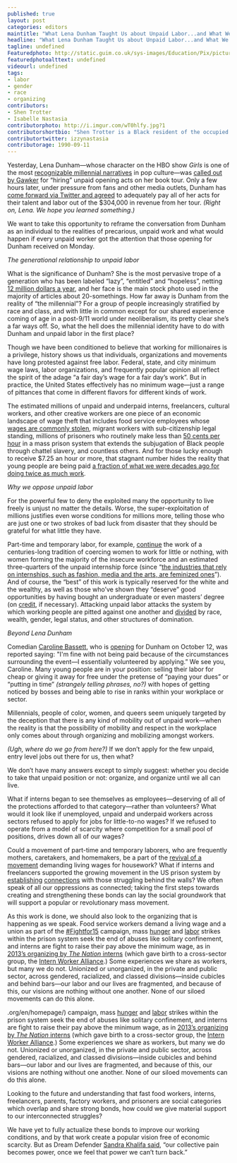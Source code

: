 ```yaml
---
published: true
layout: post
categories: editors
maintitle: "What Lena Dunham Taught Us about Unpaid Labor...and What We Taught Ourselves - {Young}ist"
headline: "What Lena Dunham Taught Us about Unpaid Labor...and What We Taught Ourselves"
tagline: undefined
Featuredphoto: http://static.guim.co.uk/sys-images/Education/Pix/pictures/2014/2/14/1392379075718/pay-intercropns-its-in-th-012.jpg
featuredphotoalttext: undefined
videourl: undefined
tags: 
- labor
- gender
- race
- organizing 
contributors:
- Shen Trotter 
- Isabelle Nastasia
contributorphoto: http://i.imgur.com/wT0hlfy.jpg?1
contributorshortbio: "Shen Trotter is a Black resident of the occupied Lenape territory now known as New York City. I try to critically engage with the legacies of movements against white imperialism and heteropatriarchy not to make their ghosts walk again, but to find once more the spirit of revolution."
contributortwitter: izzynastasia
contributorage: 1990-09-11
---
```


Yesterday, Lena Dunham—whose character on the HBO show _Girls_ is one of the most [recognizable millennial narratives](https://www.youtube.com/watch?v=6csRnb6ECTI) in pop culture—was [called out by Gawker](http://gawker.com/lena-dunham-does-not-pay-1640249043) for “hiring” unpaid opening acts on her book tour. Only a few hours later, under pressure from fans and other media outlets, Dunham has [come forward via Twitter and agreed](https://twitter.com/lenadunham/status/516696143259254784) to adequately pay all of her acts for their talent and labor out of the $304,000 in revenue from her tour. _(Right on, Lena. We hope you learned something.)_

We want to take this opportunity to reframe the conversation from Dunham as an individual to the realities of precarious, unpaid work and what would happen if every unpaid worker got the attention that those opening for Dunham received on Monday. 

*The generational relationship to unpaid labor*

What is the significance of Dunham? She is the most pervasive trope of a generation who has been labeled “lazy”, “entitled” and “hopeless”, netting [12 million dollars a year](http://www.celebritynetworth.com/richest-celebrities/richest-comedians/lena-dunham-net-worth/), and her face is the main stock photo used in the majority of articles about 20-somethings. How far away is Dunham from the reality of “the millennial”? For a group of people increasingly stratified by race and class, and with little in common except for our shared experience coming of age in a post-9/11 world under neoliberalism, its pretty clear she’s a far ways off. So, what the hell does the millennial identity have to do with Dunham and unpaid labor in the first place?

Though we have been conditioned to believe that working for millionaires is a privilege, history shows us that individuals, organizations and movements have long protested against free labor. Federal, state, and city minimum wage laws, labor organizations, and frequently popular opinion all reflect the spirit of the adage “a fair day’s wage for a fair day’s work”. But in practice, the United States effectively has no minimum wage—just a range of pittances that come in different flavors for different kinds of work.

The estimated millions of unpaid and underpaid interns, freelancers, cultural workers, and other creative workers are one piece of an economic landscape of wage theft that includes food service employees whose [wages are commonly stolen](http://rocunited.org/stolen-wages/), migrant workers with sub-citizenship legal standing, millions of prisoners who routinely make less than [50 cents per hour](http://www.prisonpolicy.org/prisonindex/prisonlabor.html) in a mass prison system that extends the subjugation of Black people through chattel slavery, and countless others. And for those lucky enough to receive $7.25 an hour or more, that stagnant number hides the reality that young people are being paid [a fraction of what we were decades ago for doing twice as much work](http://therealmovement.wordpress.com/2013/05/28/you-produce-twice-as-much-as-your-parents-did-for-one-fifth-of-their-wages/).

*Why we oppose unpaid labor*

For the powerful few to deny the exploited many the opportunity to live freely is unjust no matter the details. Worse, the super-exploitation of millions justifies even worse conditions for millions more, telling those who are just one or two strokes of bad luck from disaster that they should be grateful for what little they have.

Part-time and temporary labor, for example, [continue](https://twitter.com/WilbotOsterman/status/514275802255728640) the work of a centuries-long tradition of coercing women to work for little or nothing, with women forming the majority of the insecure workforce and an estimated three-quarters of the unpaid internship force (since “[the industries that rely on internships, such as fashion, media and the arts, are feminized ones](http://www.dissentmagazine.org/article/opportunity-costs-the-true-price-of-internships)”). And of course, the “best” of this work is typically reserved for the white and the wealthy, as well as those who’ve shown they “deserve” good opportunities by having bought an undergraduate or even masters’ degree (on [credit](https://nplusonemag.com/online-only/online-only/bad-education/), if necessary). Attacking unpaid labor attacks the system by which working people are pitted against one another and [divided](http://nothingiseverlost.wordpress.com/2013/04/07/what-we-talk-about-when-we-talk-about-class/) by race, wealth, gender, legal status, and other structures of domination.

*Beyond Lena Dunham*

Comedian [Caroline Bassett](https://twitter.com/carobassett), who is [opening](http://lenadunham.com/events/) for Dunham on October 12, was reported saying: "I'm fine with not being paid because of the circumstances surrounding the event—I essentially volunteered by applying.” We see you, Caroline. Many young people are in your position: selling their labor for cheap or giving it away for free under the pretense of “paying your dues” or “putting in time” _(strangely telling phrases, no?)_ with hopes of getting noticed by bosses and being able to rise in ranks within your workplace or sector. 

Millennials, people of color, women, and queers seem uniquely targeted by the deception that there is any kind of mobility out of unpaid work—when the reality is that the possibility of mobility and respect in the workplace only comes about through organizing and mobilizing amongst workers. 

_(Ugh, where do we go from here?)_ If we don’t apply for the few unpaid, entry level jobs out there for us, then what?

We don’t have many answers except to simply suggest: whether you decide to take that unpaid position or not: organize, and organize until we all can live. 

What if interns began to see themselves as employees—deserving of all of the protections afforded to that category—rather than volunteers? What would it look like if unemployed, unpaid and underpaid workers across sectors refused to apply for jobs for little-to-no wages? If we refused to operate from a model of scarcity where competition for a small pool of positions, drives down all of our wages?

Could a movement of part-time and temporary laborers, who are frequently mothers, caretakers, and homemakers, be a part of the [revival of a movement](http://theoccupiedtimes.org/?p=13124) demanding living wages for housework?  What if interns and freelancers supported the growing movement in the US prison system by [establishing](http://www.blackandpink.org/) [connections](http://www.abcf.net/) with those struggling behind the walls? We often speak of all our oppressions as connected; taking the first steps towards creating and strengthening these bonds can lay the social groundwork that will support a popular or revolutionary mass movement.

As this work is done, we should also look to the organizing that is happening as we speak. Food service workers demand a living wage and a union as part of the [#Fightfor15](http://fightfor15.org/en/homepage/) campaign, mass [hunger](https://prisonerhungerstrikesolidarity.wordpress.com/education/) and [labor](http://alreporter.com/in-case-you-missed-it-2/5571-alabama-prisoners-strike-continues.html) strikes within the prison system seek the end of abuses like solitary confinement, and interns are fight to raise their pay above the minimum wage, as in [2013’s organizing by _The Nation_ interns](http://unpaidlabor.tumblr.com/post/57161802625/press-release-intern-action-at-the-nation-leads-to) (which gave birth to a cross-sector group, the [Intern Worker Alliance](http://internworkeralliance.com/).) Some experiences we share as workers, but many we do not. Unionized or unorganized, in the private and public sector, across gendered, racialized, and classed divisions—inside cubicles and behind bars—our labor and our lives are fragmented, and because of this, our visions are nothing without one another. None of our siloed movements can do this alone. 

.org/en/homepage/) campaign, mass [hunger](https://prisonerhungerstrikesolidarity.wordpress.com/education/) and [labor](http://alreporter.com/in-case-you-missed-it-2/5571-alabama-prisoners-strike-continues.html) strikes within the prison system seek the end of abuses like solitary confinement, and interns are fight to raise their pay above the minimum wage, as in [2013’s organizing by _The Nation_ interns](http://unpaidlabor.tumblr.com/post/57161802625/press-release-intern-action-at-the-nation-leads-to) (which gave birth to a cross-sector group, the [Intern Worker Alliance](http://internworkeralliance.com/).) Some experiences we share as workers, but many we do not. Unionized or unorganized, in the private and public sector, across gendered, racialized, and classed divisions—inside cubicles and behind bars—our labor and our lives are fragmented, and because of this, our visions are nothing without one another. None of our siloed movements can do this alone. 

Looking to the future and understanding that fast food workers, interns, freelancers, parents, factory workers, and prisoners are social categories which overlap and share strong bonds, how could we give material support to our interconnected struggles?

We have yet to fully actualize these bonds to improve our working conditions, and by that work create a popular vision free of economic scarcity. But as Dream Defender [Sandra Khalifa said](https://www.youtube.com/watch?v=dR9FPiToa5Y), “our collective pain becomes power, once we feel that power we can’t turn back.” 


